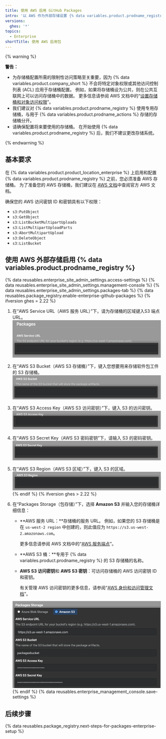 ```yaml
---
title: 使用 AWS 启用 GitHub Packages
intro: '以 AWS 作为外部存储设置 {% data variables.product.prodname_registry %} 。'
versions:
  ghes: '*'
topics:
  - Enterprise
shortTitle: 使用 AWS 启用包
---
```


{% warning %}

**警告：**
- 为存储桶配置所需的限制性访问策略至关重要，因为 {% data variables.product.company_short %} 不会将特定对象权限或其他访问控制列表 (ACL) 应用于存储桶配置。 例如，如果将存储桶设为公共，则在公共互联网上可以访问存储桶中的数据。 更多信息请参阅 AWS 文档中的“[设置存储桶和对象访问权限](https://docs.aws.amazon.com/AmazonS3/latest/user-guide/set-permissions.html)”。
- 我们建议对 {% data variables.product.prodname_registry %} 使用专用存储桶，与用于 {% data variables.product.prodname_actions %} 存储的存储桶分开。
- 请确保配置将来要使用的存储桶。 在开始使用 {% data variables.product.prodname_registry %} 后，我们不建议更改存储系统。

{% endwarning %}

## 基本要求

在 {% data variables.product.product_location_enterprise %} 上启用和配置 {% data variables.product.prodname_registry %} 之前，您必须准备 AWS 存储桶。 为了准备您的 AWS 存储桶，我们建议在 [AWS 文档](https://docs.aws.amazon.com/index.html)中查阅官方 AWS 文档。

确保您的 AWS 访问密钥 ID 和密钥具有以下权限：
  - `s3:PutObject`
  - `s3:GetObject`
  - `s3:ListBucketMultipartUploads`
  - `s3:ListMultipartUploadParts`
  - `s3:AbortMultipartUpload`
  - `s3:DeleteObject`
  - `s3:ListBucket`

## 使用 AWS 外部存储启用 {% data variables.product.prodname_registry %}

{% data reusables.enterprise_site_admin_settings.access-settings %}
{% data reusables.enterprise_site_admin_settings.management-console %}
{% data reusables.enterprise_site_admin_settings.packages-tab %}
{% data reusables.package_registry.enable-enterprise-github-packages %}
{% ifversion ghes = 2.22 %}
1. 在“AWS Service URL（AWS 服务 URL）”下，请为存储桶的区域键入S3 端点 URL。 ![AWS 服务 URL 字段](/assets/images/enterprise/site-admin-settings/storage-service-url.png)
1. 在“AWS S3 Bucket（AWS S3 存储桶）”下，键入您想要用来存储软件包工件的 S3 存储桶。 ![AWS S3 存储桶字段](/assets/images/enterprise/site-admin-settings/aws-s3-bucket.png)
1. 在“AWS S3 Access Key（AWS S3 访问密钥）”下，键入 S3 的访问密钥。 ![AWS S3 访问密钥字段](/assets/images/enterprise/site-admin-settings/aws-s3-access-key.png)
1. 在“AWS S3 Secret Key（AWS S3 密码密钥”下，请输入 S3 的密码密钥。 ![AWS S3 密码密钥字段](/assets/images/enterprise/site-admin-settings/aws-s3-secret-key.png)
1. 在“AWS S3 Region（AWS S3 区域）”下，键入 S3 的区域。 ![AWS S3 区域字段](/assets/images/enterprise/site-admin-settings/aws-s3-region.png)
{% endif %}
{% ifversion ghes > 2.22 %}
1. 在“Packages Storage（包存储）”下，选择 **Amazon S3** 并输入您的存储桶详细信息：
    - **AWS 服务 URL：**存储桶的服务 URL。 例如，如果您的 S3 存储桶是在 `us-west-2 region` 中创建的，则此值应为 `https://s3.us-west-2.amazonaws.com`。

      更多信息请参阅 AWS 文档中的“[AWS 服务端点](https://docs.aws.amazon.com/general/latest/gr/rande.html)”。

    - **AWS S3 桶：**专用于 {% data variables.product.prodname_registry %} 的 S3 存储桶的名称。
    - **AWS S3 访问密钥**和 **AWS S3 密钥**：可访问存储桶的 AWS 访问密钥 ID 和密钥。

      有关管理 AWS 访问密钥的更多信息，请参阅“[AWS 身份和访问管理文档](https://docs.aws.amazon.com/iam/index.html)”。

    ![S3 AWS 桶详细信息的输入框](/assets/images/help/package-registry/s3-aws-storage-bucket-details.png)
{% endif %}
{% data reusables.enterprise_management_console.save-settings %}

## 后续步骤

{% data reusables.package_registry.next-steps-for-packages-enterprise-setup %}
